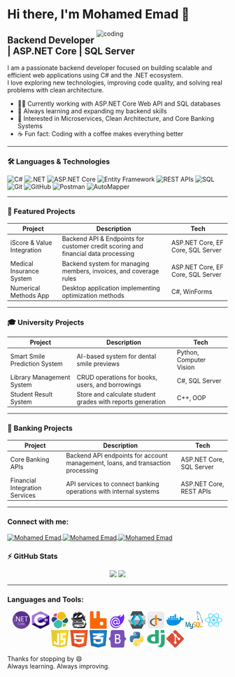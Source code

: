 # Hi there, I'm Mohamed Emad 👋

<img align="right" alt="coding" width="300" src="https://media.giphy.com/media/qgQUggAC3Pfv687qPC/giphy.gif"/>

## Backend Developer | ASP.NET Core | SQL Server

I am a passionate backend developer focused on building scalable and efficient web applications using C# and the .NET ecosystem.  
I love exploring new technologies, improving code quality, and solving real problems with clean architecture.

- 👨‍💻 Currently working with ASP.NET Core Web API and SQL databases  
- 🚀 Always learning and expanding my backend skills  
- 🎯 Interested in Microservices, Clean Architecture, and Core Banking Systems  
- ☕ Fun fact: Coding with a coffee makes everything better

---

### 🛠️ Languages & Technologies

![C#](https://img.shields.io/badge/-C%23-239120?style=flat&logo=c-sharp&logoColor=white)
![.NET](https://img.shields.io/badge/-.NET-512BD4?style=flat&logo=dotnet&logoColor=white)
![ASP.NET Core](https://img.shields.io/badge/-ASP.NET%20Core-5C2D91?style=flat&logo=dotnet&logoColor=white)
![Entity Framework](https://img.shields.io/badge/-Entity%20Framework-512BD4?style=flat)
![REST APIs](https://img.shields.io/badge/-REST%20APIs-0052CC?style=flat)
![SQL](https://img.shields.io/badge/-SQL-4479A1?style=flat&logo=Microsoft-SQL-Server&logoColor=white)
![Git](https://img.shields.io/badge/-Git-F05032?style=flat&logo=git&logoColor=white)
![GitHub](https://img.shields.io/badge/-GitHub-181717?style=flat&logo=github)
![Postman](https://img.shields.io/badge/-Postman-FF6C37?style=flat&logo=postman&logoColor=white)
![AutoMapper](https://img.shields.io/badge/-AutoMapper-35495E?style=flat)

---

### 📌 Featured Projects

| Project | Description | Tech |
|--------|-------------|------|
| iScore & Value Integration | Backend API & Endpoints for customer credit scoring and financial data processing | ASP.NET Core, EF Core, SQL Server |
| Medical Insurance System | Backend system for managing members, invoices, and coverage rules | ASP.NET Core, EF Core, SQL Server |
| Numerical Methods App | Desktop application implementing optimization methods | C#, WinForms |

---

### 🎓 University Projects

| Project | Description | Tech |
|--------|-------------|------|
| Smart Smile Prediction System | AI-based system for dental smile previews | Python, Computer Vision |
| Library Management System | CRUD operations for books, users, and borrowings | C#, SQL Server |
| Student Result System | Store and calculate student grades with reports generation | C++, OOP |

---

### 🏦 Banking Projects

| Project | Description | Tech |
|--------|-------------|------|
| Core Banking APIs | Backend API endpoints for account management, loans, and transaction processing | ASP.NET Core, SQL Server |
| Financial Integration Services | API services to connect banking operations with internal systems | ASP.NET Core, REST APIs |

---

### Connect with me:
<p align="left">
    <a href="https:https://www.facebook.com/mohamed.emad.972846/" target="_blank">
        <img align="center" src="https://raw.githubusercontent.com/rahuldkjain/github-profile-readme-generator/master/src/images/icons/Social/facebook.svg" alt="Mohamed Emad" height="30" width="40" />
    </a>
    <a href="https://www.instagram.com/mohamedemad6648/?hl=en" target="_blank">
        <img align="center" src="https://raw.githubusercontent.com/rahuldkjain/github-profile-readme-generator/master/src/images/icons/Social/instagram.svg" alt="Mohamed Emad" height="30" width="40" />
    </a>
    <a href="https://www.linkedin.com/in/mohamed-emad-eldin-fathey/" target="_blank">
        <img align="center" src="https://raw.githubusercontent.com/rahuldkjain/github-profile-readme-generator/master/src/images/icons/Social/linked-in-alt.svg" alt="Mohamed Emad" height="30" width="40" />
    </a>
</p>


### ⚡ GitHub Stats

<div align="center">
<img height="160" src="https://github-readme-stats-sigma-five.vercel.app/api?username=Mohamedemad27&show_icons=true&theme=tokyonight" />
<img height="160" src="https://github-readme-stats-sigma-five.vercel.app/api/top-langs/?username=Mohamedemad27&layout=compact&theme=tokyonight" />
</div>

---
</p>

### Languages and Tools:
<p align="left"> 
    <center>
    <span  target="_blank" rel="noreferrer"> <img src="https://raw.githubusercontent.com/sherifabdallah/sherif-abdallah/main/icons/dotnet.png" width="40" height="40"/> </span>
    <span  target="_blank" rel="noreferrer"> <img src="https://raw.githubusercontent.com/sherifabdallah/sherif-abdallah/main/icons/csharp.svg" width="40" height="40"/> </span>
    <span  target="_blank" rel="noreferrer"> <img src="https://raw.githubusercontent.com/sherifabdallah/sherif-abdallah/main/icons/elasticsearch.svg" width="40" height="40"/> </span>
    <span  target="_blank" rel="noreferrer"> <img src="https://raw.githubusercontent.com/sherifabdallah/sherif-abdallah/main/icons/masstransit.png" width="40" height="40"/> </span>
    <span  target="_blank" rel="noreferrer"> <img src="https://raw.githubusercontent.com/sherifabdallah/sherif-abdallah/main/icons/rabbitmq.svg" width="40" height="40"/> </span>
    <span  target="_blank" rel="noreferrer"> <img src="https://raw.githubusercontent.com/sherifabdallah/sherif-abdallah/main/icons/blazor.svg" width="40" height="40"/> </span>
    <span  target="_blank" rel="noreferrer"> <img src="https://raw.githubusercontent.com/sherifabdallah/sherif-abdallah/main/icons/keycloak.svg" width="40" height="40"/> </span>
    <span  target="_blank" rel="noreferrer"> <img src="https://raw.githubusercontent.com/sherifabdallah/sherif-abdallah/main/icons/openid.svg" width="40" height="40"/> </span>
    <span  target="_blank" rel="noreferrer"> <img src="https://raw.githubusercontent.com/sherifabdallah/sherif-abdallah/main/icons/docker.svg" width="40" height="40"/> </span>
    <span  target="_blank" rel="noreferrer"> <img src="https://raw.githubusercontent.com/sherifabdallah/sherif-abdallah/main/icons/mysql.svg" width="40" height="40"/> </span>
    <span  target="_blank" rel="noreferrer"> <img src="https://raw.githubusercontent.com/sherifabdallah/sherif-abdallah/main/icons/react.svg" width="40" height="40"/> </span>
    <span  target="_blank" rel="noreferrer"> <img src="https://raw.githubusercontent.com/sherifabdallah/sherif-abdallah/main/icons/javascript.svg" width="40" height="40"/> </span>
    <span  target="_blank" rel="noreferrer"> <img src="https://raw.githubusercontent.com/sherifabdallah/sherif-abdallah/main/icons/html.svg" width="40" height="40"/> </span>
    <span  target="_blank" rel="noreferrer"> <img src="https://raw.githubusercontent.com/sherifabdallah/sherif-abdallah/main/icons/css.svg" width="40" height="40"/> </span>
    <span  target="_blank" rel="noreferrer"> <img src="https://raw.githubusercontent.com/sherifabdallah/sherif-abdallah/main/icons/bootstrap.svg" width="40" height="40"/> </span>
    <span  target="_blank" rel="noreferrer"> <img src="https://raw.githubusercontent.com/sherifabdallah/sherif-abdallah/main/icons/python.svg" width="40" height="40"/> </span>
    <span  target="_blank" rel="noreferrer"> <img src="https://raw.githubusercontent.com/sherifabdallah/sherif-abdallah/main/icons/django.svg" width="40" height="40"/> </span>
    <span  target="_blank" rel="noreferrer"> <img src="https://raw.githubusercontent.com/sherifabdallah/sherif-abdallah/main/icons/git.svg" width="40" height="40"/> </span>
    </center>

    
</p>

Thanks for stopping by 😄  
Always learning. Always improving.
